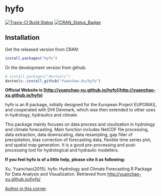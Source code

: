 # hyfo
[![Travis-CI Build Status](https://travis-ci.org/Yuanchao-Xu/hyfo.svg?branch=master)](https://travis-ci.org/Yuanchao-Xu/hyfo)
[![CRAN_Status_Badge](http://www.r-pkg.org/badges/version/hyfo)](http://cran.r-project.org/package=hyfo)

## Installation

Get the released version from CRAN:

```R
install.packages("hyfo")
```

Or the development version from github:

```R
# install.packages("devtools")
devtools::install_github("Yuanchao-Xu/hyfo")
```

**Official Website is [http://yuanchao-xu.github.io/hyfo](http://yuanchao-xu.github.io/hyfo)**

hyfo is an R package, initially designed for the European Project EUPORIAS, and cooperated with DHI Denmark, which was then extended to other uses in hydrology, hydraulics and climate.

This package mainly focuses on data process and visulization in hydrology and climate forecasting. Main function includes NetCDF file processing, data extraction, data downscaling, data resampling, gap filler of precipitation, bias correction of forecasting data, flexible time series plot, and spatial map generation. It is a good pre-processing and post-processing tool for hydrological and hydraulic modellers.

**If you feel hyfo is of a little help, please cite it as following:**

Xu, Yuanchao(2015). hyfo: Hydrology and Climate Forecasting R Package for Data Analysis and Visualization. Retrieved from http://yuanchao-xu.github.io/hyfo/

[Author in this corner](https://dk.linkedin.com/in/xuyuanchao37)



